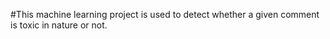 #This machine learning project is used to detect whether a given comment is toxic in nature or not.
